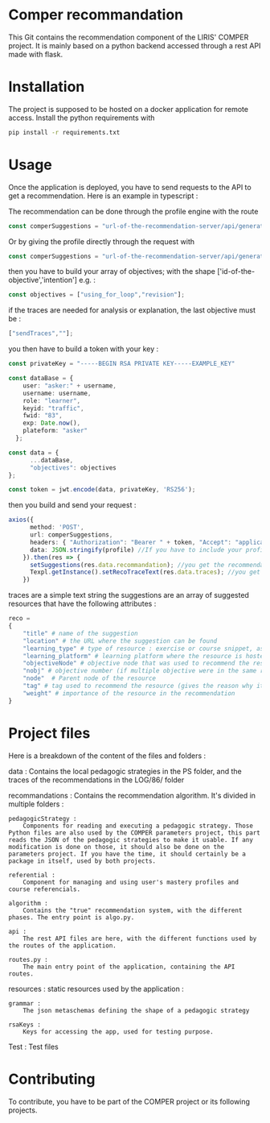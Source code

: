 # Comper recommandation

This Git contains the recommendation component of the LIRIS' COMPER project. It is mainly based on a python backend accessed through a rest API made with flask.

# Installation

The project is supposed to be hosted on a docker application for remote access. Install the python requirements with
```bash
pip install -r requirements.txt
```

# Usage

Once the application is deployed, you have to send requests to the API to get a recommendation. Here is an example in typescript :

The recommendation can be done through the profile engine with the route 

```typescript
const comperSuggestions = "url-of-the-recommendation-server/api/generate/";
```
Or by giving the profile directly through the request with

```typescript
const comperSuggestions = "url-of-the-recommendation-server/api/generateFromProfile/";
```

then you have to build your array of objectives; with the shape ['id-of-the-objective','intention'] e.g. :
```typescript
const objectives = ["using_for_loop","revision"];
```

if the traces are needed for analysis or explanation, the last objective must be :
```typescript
["sendTraces",""];
```

you then have to build a token with your key :
```typescript
const privateKey = "-----BEGIN RSA PRIVATE KEY-----EXAMPLE_KEY"

const dataBase = {
    user: "asker:" + username,
    username: username,
    role: "learner",
    keyid: "traffic",
    fwid: "83",
    exp: Date.now(),
    plateform: "asker"
  };

const data = {
      ...dataBase,
      "objectives": objectives
};

const token = jwt.encode(data, privateKey, 'RS256');
```

then you build and send your request :
```typescript
axios({
      method: 'POST', 
      url: comperSuggestions, 
      headers: { "Authorization": "Bearer " + token, "Accept": "application/json", "Content-Type": "application/json", "Access-Control-Allow-Origin": "*" },
      data: JSON.stringify(profile) //If you have to include your profile with the request
    }).then(res => {
      setSuggestions(res.data.recommandation); //you get the recommendation results with this variable
      Texpl.getInstance().setRecoTraceText(res.data.traces); //you get the traces with this variable
    })
```

traces are a simple text string
the suggestions are an array of suggested resources that have the following attributes :
```python
reco = 
{
    "title" # name of the suggestion
    "location" # the URL where the suggestion can be found
    "learning_type" # type of resource : exercise or course snippet, as an example
    "learning_platform" # learning platform where the resource is hosted
    "objectiveNode" # objective node that was used to recommend the ressource
    "nobj" # objective number (if multiple objective were in the same request, it will be the number of the objective that led to this recommendation)
    "node"  # Parent node of the resource
    "tag" # tag used to recommend the resource (gives the reason why it was selected)
    "weight" # importance of the resource in the recommendation
}
```

# Project files

Here is a breakdown of the content of the files and folders :

data :
    Contains the local pedagogic strategies in the PS folder, and the traces of the recommendations in the LOG/86/ folder

recommandations :
    Contains the recommendation algorithm. It's divided in multiple folders :

    pedagogicStrategy :
        Components for reading and executing a pedagogic strategy. Those Python files are also used by the COMPER parameters project, this part reads the JSON of the pedagogic strategies to make it usable. If any modification is done on those, it should also be done on the parameters project. If you have the time, it should certainly be a package in itself, used by both projects.

    referential :
        Component for managing and using user's mastery profiles and course referencials.

    algorithm :
        Contains the "true" recommendation system, with the different phases. The entry point is algo.py.

    api :
        The rest API files are here, with the different functions used by the routes of the application.

    routes.py :
        The main entry point of the application, containing the API routes.

resources :
    static resources used by the application :

    grammar :
        The json metaschemas defining the shape of a pedagogic strategy

    rsaKeys :
        Keys for accessing the app, used for testing purpose.

Test : 
    Test files

# Contributing

To contribute, you have to be part of the COMPER project or its following projects.